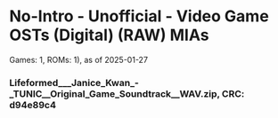 # No-Intro - Unofficial - Video Game OSTs (Digital) (RAW) MIAs
Games: 1, ROMs: 1), as of 2025-01-27
### Lifeformed___Janice_Kwan_-_TUNIC__Original_Game_Soundtrack__WAV.zip, CRC: d94e89c4
